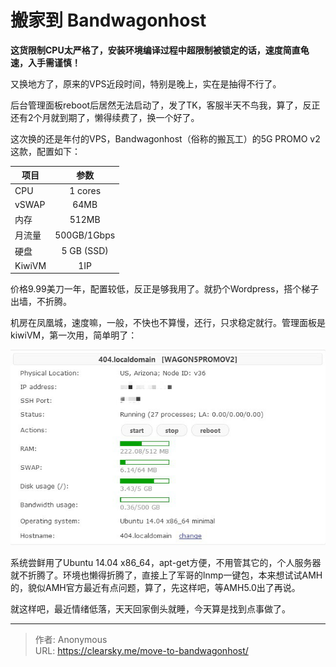 # 搬家到 Bandwagonhost


**这货限制CPU太严格了，安装环境编译过程中超限制被锁定的话，速度简直龟速，入手需谨慎！**

又换地方了，原来的VPS近段时间，特别是晚上，实在是抽得不行了。

后台管理面板reboot后居然无法启动了，发了TK，客服半天不鸟我，算了，反正还有2个月就到期了，懒得续费了，换一个好了。

这次换的还是年付的VPS，Bandwagonhost（俗称的搬瓦工）的5G PROMO v2这款，配置如下：

| 项目     |     参数      |
| ------ | :---------: |
| CPU    |   1 cores   |
| vSWAP  |    64MB     |
| 内存     |    512MB    |
| 月流量    | 500GB/1Gbps |
| 硬盘     | 5 GB (SSD)  |
| KiwiVM |     1IP     |

价格9.99美刀一年，配置较低，反正是够我用了。就扔个Wordpress，搭个梯子出墙，不折腾。

机房在凤凰城，速度嘛，一般，不快也不算慢，还行，只求稳定就行。管理面板是kiwiVM，第一次用，简单明了：

![kiwiVM管理面板](kiwiVM.jpg "kiwiVM管理面板")

系统尝鲜用了Ubuntu 14.04 x86_64，apt-get方便，不用管其它的，个人服务器就不折腾了。环境也懒得折腾了，直接上了军哥的lnmp一键包，本来想试试AMH的，貌似AMH官方最近有点问题，算了，先这样吧，等AMH5.0出了再说。

就这样吧，最近情绪低落，天天回家倒头就睡，今天算是找到点事做了。


---

> 作者: Anonymous  
> URL: https://clearsky.me/move-to-bandwagonhost/  

